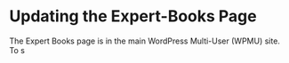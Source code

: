 # Updating the Expert-Books Page

The Expert Books page is in the main WordPress Multi-User (WPMU) site. To s
<!--stackedit_data:
eyJoaXN0b3J5IjpbMTY4MTQ1Nzg1Ml19
-->